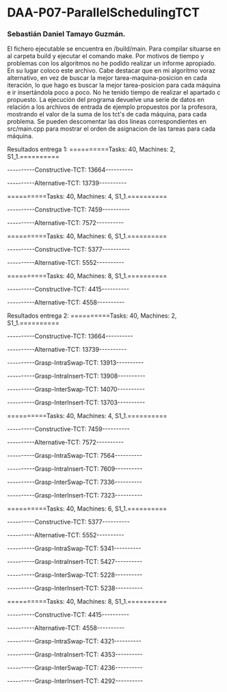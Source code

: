 # DAA-P07-ParallelSchedulingTCT
### Sebastián Daniel Tamayo Guzmán.

El fichero ejecutable se encuentra en /build/main. Para compilar situarse en al carpeta build y ejecutar el comando make.
Por motivos de tiempo y problemas con los algoritmos no he podido realizar un informe apropiado. En su lugar coloco este archivo.
Cabe destacar que en mi algoritmo voraz alternativo, en vez de buscar la mejor tarea-maquina-posicion en cada iteración, lo que hago es buscar la mejor tarea-posicion para cada máquina e ir insertándola poco a poco.
No he tenido tiempo de realizar el apartado c propuesto.
La ejecución del programa devuelve una serie de datos en relación a los archivos de entrada de ejemplo propuestos por la profesora, mostrando el valor de la suma de los tct's de cada máquina, para cada problema. Se pueden descomentar las dos lineas correspondientes en src/main.cpp para mostrar el orden de asignacion de las tareas para cada máquina.

Resultados entrega 1:
==========Tasks: 40, Machines: 2, S1_1.==========

----------Constructive-TCT: 13664----------

----------Alternative-TCT: 13739----------


==========Tasks: 40, Machines: 4, S1_1.==========

----------Constructive-TCT: 7459----------

----------Alternative-TCT: 7572----------


==========Tasks: 40, Machines: 6, S1_1.==========

----------Constructive-TCT: 5377----------

----------Alternative-TCT: 5552----------


==========Tasks: 40, Machines: 8, S1_1.==========

----------Constructive-TCT: 4415----------

----------Alternative-TCT: 4558----------


Resultados entrega 2:
==========Tasks: 40, Machines: 2, S1_1.==========

----------Constructive-TCT: 13664----------

----------Alternative-TCT: 13739----------

----------Grasp-IntraSwap-TCT: 13913----------

----------Grasp-IntraInsert-TCT: 13908----------

----------Grasp-InterSwap-TCT: 14070----------

----------Grasp-InterInsert-TCT: 13703----------


==========Tasks: 40, Machines: 4, S1_1.==========

----------Constructive-TCT: 7459----------

----------Alternative-TCT: 7572----------

----------Grasp-IntraSwap-TCT: 7564----------

----------Grasp-IntraInsert-TCT: 7609----------

----------Grasp-InterSwap-TCT: 7336----------

----------Grasp-InterInsert-TCT: 7323----------


==========Tasks: 40, Machines: 6, S1_1.==========

----------Constructive-TCT: 5377----------

----------Alternative-TCT: 5552----------

----------Grasp-IntraSwap-TCT: 5341----------

----------Grasp-IntraInsert-TCT: 5427----------

----------Grasp-InterSwap-TCT: 5228----------

----------Grasp-InterInsert-TCT: 5238----------


==========Tasks: 40, Machines: 8, S1_1.==========

----------Constructive-TCT: 4415----------

----------Alternative-TCT: 4558----------

----------Grasp-IntraSwap-TCT: 4321----------

----------Grasp-IntraInsert-TCT: 4353----------

----------Grasp-InterSwap-TCT: 4236----------

----------Grasp-InterInsert-TCT: 4292----------